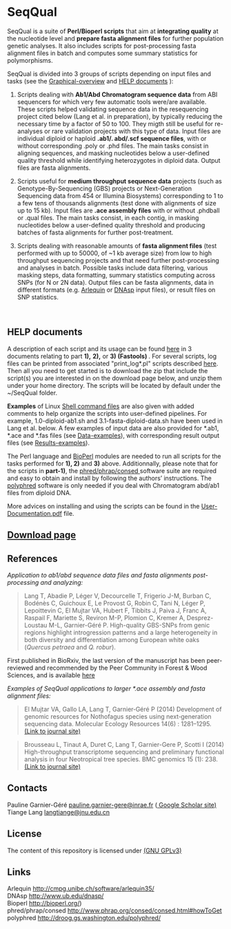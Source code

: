 # SeqQual
SeqQual
 is a suite of <b>Perl/Bioperl scripts</b> that aim at <b>integrating quality</b> at the nucleotide level and <b>prepare fasta alignment files</b> for further population genetic analyses. It also includes scripts for post-processing fasta alignment files in batch and computes some summary statistics for polymorphisms.

SeqQual is divided into 3 groups of scripts depending on input files and tasks (see the <A HREF= "SeqQual-Graphical-Overview.pdf"> Graphical-overview</A> and <a href="#help_documents">HELP documents</a> ):

1) Scripts dealing with <b>Ab1/Abd Chromatogram sequence data</b> from ABI sequencers for which very few automatic tools were/are available. These scripts helped validating sequence data in the resequencing project cited below (Lang et al. in preparation), by typically reducing the necessary time by a factor of 50 to 100. They migth still be useful for re-analyses or rare validation projects with this type of data. Input files are individual diploid or haploid <b>.ab1/. abd/.scf sequence files</b>, with or without corresponding .poly or .phd files. The main tasks consist in aligning sequences, and masking nucleotides below a user-defined quality threshold while identifying heterozygotes in diploid data. Output files are fasta alignments.

2) Scripts useful for <b>medium throughput sequence data</b> projects (such as Genotype-By-Sequencing (GBS) projects or Next-Generation Sequencing data from 454 or Illumina Biosystems) corresponding to 1 to a few tens of thousands alignments (test done with alignments of size up to 15 kb). Input files are <b>.ace assembly files</b> with or without .phdball or .qual files. The main tasks consist, in each contig, in masking nucleotides below a user-defined quality threshold and producing batches of fasta alignments for further post-treatment.

3) Scripts dealing with reasonable amounts of <b>fasta alignment files</b> (test performed with up to 50000, of ~1 kb average size) from low to high throughput sequencing projects and that need further post-processing and analyses in batch. Possible tasks include data filtering, various masking steps, data formatting, summary statistics computing across SNPs (for N or 2N data). Output files can be fasta alignments, data in different formats (e.g. <A HREF="http://cmpg.unibe.ch/software/arlequin35/">Arlequin</A> or <A HREF="http://www.ub.edu/dnasp/">DNAsp</A> input files), or result files on SNP statistics.
<br />

<h2 id="help_documents">HELP documents</h2>

A description of each script and its usage can be found <A HREF= "SeqQual_pdf/"> here</A> in 3 documents relating to part <b>1),</b>  <b> 2),</b> or <b>3) (Fastools) </b>. For several scripts, log files can be printed from associated  "print_log*.pl" scripts described <A HREF= "SeqQual_pdf/"> here</A>. Then all you need to get started is to download the zip that include the script(s) you are interested in on the download page below, and unzip them under your home directory. The scripts will be located by default under the ~/SeqQual folder.

<b>Examples</b> of Linux <A HREF="SeqQual_shell_ex"> Shell command files</A> are also given with added comments to help organize the scripts into user-defined pipelines. For example, 1.0-diploid-ab1.sh and 3.1-fasta-diploid-data.sh have been used in Lang et al. below. A few examples of input data are also provided for *.ab1, *.ace and *.fas files (see <A HREF="Data-examples"> Data-examples</A>), with corresponding result output files (see <A HREF="Results-examples"> Results-examples</A>).

The Perl language and <A HREF="http://bioperl.org/">BioPerl</A> modules are needed to run all scripts for the tasks performed for <b>1), 2)</b> and <b>3)</b> above. Additionnally, please note that for the scripts in <b>part-1)</b>, the <A HREF="http://www.phrap.org/consed/consed.html#howToGet">phred/phrap/consed </A> software suite are required and easy to obtain and install by following the authors’ instructions. The <A HREF="http://droog.gs.washington.edu/polyphred/">polyphred</A>  software is only needed if you deal with Chromatogram abd/ab1 files from diploid DNA. 

More advices on installing and using the scripts can be found in the <A HREF= "SeqQual_pdf/"> User-Documentation.pdf</A> file. 

<h2><A HREF="Source-download" >Download page</A> </h2>

<h2>References</h2>
<i>Application to ab1/abd sequence data files and fasta alignments post-processing and analyzing:
</i> 

> Lang T, Abadie P, Léger V, Decourcelle T, Frigerio J-M, Burban C, Bodénès C, Guichoux E, Le Provost G, Robin C, Tani N, Léger P, Lepoittevin C, El Mujtar VA, Hubert F, Tibbits J, Paiva J, Franc A, Raspail F, Mariette S, Reviron M-P, Plomion C, Kremer A, Desprez-Loustau M-L, Garnier-Géré P. High-quality GBS-SNPs from genic regions highlight introgression patterns and a large heterogeneity in both diversity and differentiation among European white oaks (<i>Quercus petraea</i> and <i>Q. robur</i>). 

First published in BioRxiv, the last version of the manuscript has been peer-reviewed and recommended by the Peer Community in Forest & Wood Sciences, and is available <A HREF="https://www.biorxiv.org/content/10.1101/388447v4.full.pdf"> here</A>

<i>Examples of SeqQual applications to larger *.ace assembly and fasta alignment files:</i> 

> El Mujtar VA, Gallo LA, Lang T, Garnier‐Géré P (2014) Development of genomic resources for Nothofagus species using next‐generation sequencing data. Molecular Ecology Resources 14(6) : 1281–1295. <A HREF="http://onlinelibrary.wiley.com/doi/10.1111/1755-0998.12276">(Link to journal site)</A>

> Brousseau L, Tinaut A, Duret C, Lang T, Garnier-Gere P, Scotti I (2014) High-throughput transcriptome sequencing and preliminary functional analysis in four Neotropical tree species. BMC genomics 15 (1): 238. <A HREF="http://bmcgenomics.biomedcentral.com/articles/10.1186/1471-2164-15-238">(Link to journal site)</A>


## Contacts </br>
Pauline Garnier-Géré pauline.garnier-gere@inrae.fr (<A HREF="https://scholar.google.com/citations?user=O_652X4AAAAJ&hl=en"> Google Scholar site)</A> <br />
Tiange Lang langtiange@jnu.edu.cn

## License </br>
The content of this repository is licensed under <A HREF="https://choosealicense.com/licenses/gpl-3.0/">(GNU GPLv3)</A>

## Links ##
Arlequin           http://cmpg.unibe.ch/software/arlequin35/  <br />
DNAsp              http://www.ub.edu/dnasp/ <br />
Bioperl            http://bioperl.org/) <br />
phred/phrap/consed http://www.phrap.org/consed/consed.html#howToGet <br />
polyphred          http://droog.gs.washington.edu/polyphred/
